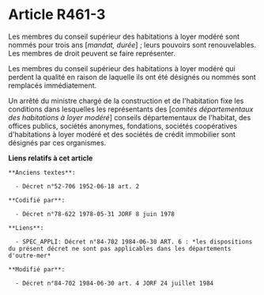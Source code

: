 # Article R461-3

Les membres du conseil supérieur des habitations à loyer modéré sont nommés pour trois ans [*mandat, durée*] ; leurs pouvoirs
sont renouvelables. Les membres de droit peuvent se faire représenter.

Les membres du conseil supérieur des habitations à loyer modéré qui perdent la qualité en raison de laquelle ils ont été
désignés ou nommés sont remplacés immédiatement.

Un arrêté du ministre chargé de la construction et de l'habitation fixe les conditions dans lesquelles les représentants des
[*comités départementaux des habitations à loyer modéré*] conseils départementaux de l'habitat, des offices publics, sociétés
anonymes, fondations, sociétés coopératives d'habitations à loyer modéré et des sociétés de crédit immobilier sont désignés
par ces organismes.

**Liens relatifs à cet article**

	**Anciens textes**:

	  - Décret n°52-706 1952-06-18 art. 2

	**Codifié par**:

	  - Décret n°78-622 1978-05-31 JORF 8 juin 1978

	**Liens**:

	  - SPEC_APPLI: Décret n°84-702 1984-06-30 ART. 6 : *les dispositions du présent décret ne sont pas applicables dans les départements d'outre-mer*

	**Modifié par**:

	  - Décret n°84-702 1984-06-30 art. 4 JORF 24 juillet 1984
